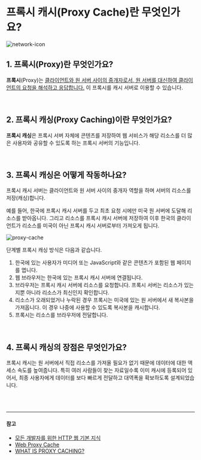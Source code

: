 # 프록시 캐시(Proxy Cache)란 무엇인가요?

![network-icon](https://github.com/cona-tus/TIL/assets/90844424/c42f62e2-e9f8-41e1-8cfe-0961ff668a28)

## 1. 프록시(Proxy)란 무엇인가요?

**프록시**(Proxy)는 <u>클라이언트와 원 서버 사이의 중개자로서, 원 서버를 대신하여 클라이언트의 요청을 해석하고 응답합니다.</u> 이 프록시를 캐시 서버로 이용할 수 있습니다.

<br/>

## 2. 프록시 캐싱(Proxy Caching)이란 무엇인가요?

**프록시 캐싱**은 프록시 서버 자체에 콘텐츠를 저장하여 웹 서비스가 해당 리소스를 더 많은 사용자와 공유할 수 있도록 하는 프록시 서버의 기능입니다.

<br/>

## 3. 프록시 캐싱은 어떻게 작동하나요?

프록시 캐시 서버는 클라이언트와 원 서버 사이의 중개자 역할을 하며 서버의 리소스를 저장(캐싱)합니다.

예를 들어, 한국에 프록시 캐시 서버를 두고 최초 요청 시에만 미국 원 서버에 도달해 리소스를 받아옵니다. 그리고 리소스를 프록시 캐시 서버에 저장하여 이후 한국의 클라이언트가 리소스를 미국이 아닌 프록시 캐시 서버로부터 가져오게 됩니다.

![proxy-cache](https://github.com/cona-tus/TIL/assets/90844424/610cfdfb-47f6-4494-b728-83e166a0bd3f)

단계별 프록시 캐싱 방식은 다음과 같습니다.

1. 한국에 있는 사용자가 미디어 또는 JavaScript와 같은 콘텐츠가 포함된 웹 페이지를 엽니다.
2. 웹 브라우저는 한국에 있는 프록시 캐시 서버에 연결됩니다.
3. 브라우저는 프록시 캐시 서버에 리소스를 요청합니다. 프록시 서버는 리소스가 있는지뿐 아니라 리소스가 최신인지 확인합니다.
4. 리소스가 오래되었거나 누락된 경우 프록시는 미국에 있는 원 서버에서 새 복사본을 가져옵니다. 이 경우 나중에 사용할 수 있도록 복사본을 캐시합니다.
5. 프록시는 리소스를 브라우저에 전달합니다.

<br/>

## 4. 프록시 캐싱의 장점은 무엇인가요?

프록시 캐시는 원 서버에서 직접 리소스를 가져올 필요가 없기 때문에 데이터에 대한 액세스 속도를 높여줍니다. 특히 여러 사람들이 찾는 자료일수록 이미 캐시에 등록되어 있어서, 최종 사용자에게 데이터를 보다 빠르게 전달하고 대역폭을 확보하도록 설계되었습니다.

<br/>
<br/>

---

#### 참고

- [모든 개발자를 위한 HTTP 웹 기본 지식](https://inf.run/YWJd '김영한')
- [Web Proxy Cache](https://www.techopedia.com/definition/2453/web-proxy-cache 'Margaret Rouse')
- [WHAT IS PROXY CACHING?](https://www.stackpath.com/edge-academy/what-is-proxy-caching/ 'edge-academy')
